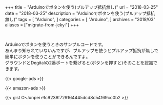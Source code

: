 +++
title = "Arduinoでボタンを使う(プルアップ抵抗無し)"
url = "2018-03-25"
date = "2018-03-25"
description = "Arduinoでボタンを使う(プルアップ抵抗無し)"
tags = [
    "Arduino",
]
categories = [
    "Arduino",
]
archives = "2018/03"
aliases = ["migrate-from-jekyl"]
+++

<br>

Arduinoでボタンを使うときのサンプルコードです。  
あんまり知られていないんですが、プルアップを使うとプルアップ抵抗が無しで簡単にボタンを使うことができるんですよ。  
グラウンドとDegitalの2番ポートを繋げると(ボタンを押すと)そのことを認識できます。  

<!-- Google Ads -->
{{< google-ads >}}

<!-- Amazon Ads -->
{{< amazon-ads >}}

{{< gist O-Junpei e1c9239f729164445dcd8c54169cc0b2 >}}
